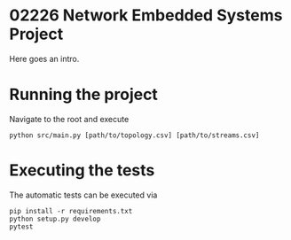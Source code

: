 # 02226 Network Embedded Systems Project
Here goes an intro.



# Running the project
Navigate to the root and execute
```
python src/main.py [path/to/topology.csv] [path/to/streams.csv]
```

# Executing the tests
The automatic tests can be executed via
```
pip install -r requirements.txt
python setup.py develop
pytest
```
